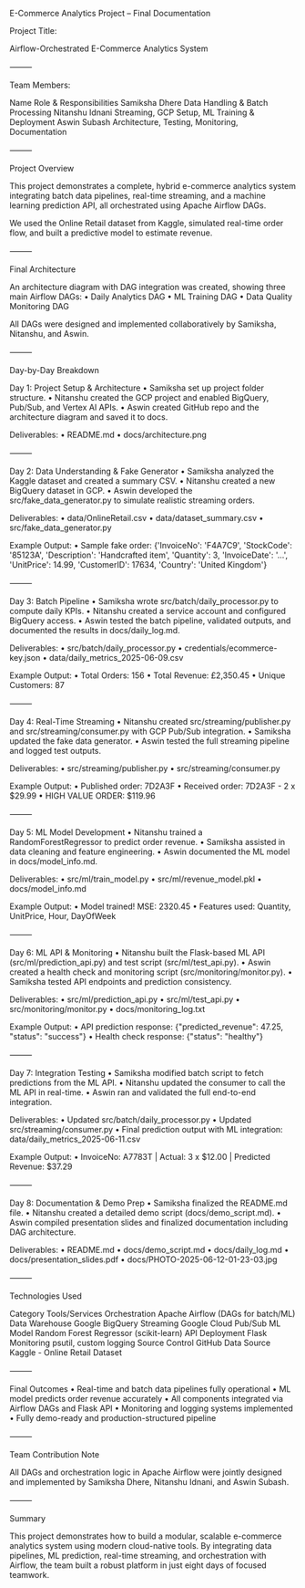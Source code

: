 E-Commerce Analytics Project – Final Documentation

Project Title:

Airflow-Orchestrated E-Commerce Analytics System

⸻

Team Members:

Name	Role & Responsibilities
Samiksha Dhere	Data Handling & Batch Processing 
Nitanshu Idnani	Streaming, GCP Setup, ML Training & Deployment 
Aswin Subash	Architecture, Testing, Monitoring, Documentation 


⸻

Project Overview

This project demonstrates a complete, hybrid e-commerce analytics system integrating batch data pipelines, real-time streaming, and a machine learning prediction API, all orchestrated using Apache Airflow DAGs.

We used the Online Retail dataset from Kaggle, simulated real-time order flow, and built a predictive model to estimate revenue.

⸻

Final Architecture

An architecture diagram with DAG integration was created, showing three main Airflow DAGs:
	•	Daily Analytics DAG
	•	ML Training DAG
	•	Data Quality Monitoring DAG

All DAGs were designed and implemented collaboratively by Samiksha, Nitanshu, and Aswin.

⸻

Day-by-Day Breakdown

Day 1: Project Setup & Architecture
	•	Samiksha set up project folder structure.
	•	Nitanshu created the GCP project and enabled BigQuery, Pub/Sub, and Vertex AI APIs.
	•	Aswin created GitHub repo and the architecture diagram and saved it to docs.

Deliverables:
	•	README.md
	•	docs/architecture.png

⸻

Day 2: Data Understanding & Fake Generator
	•	Samiksha analyzed the Kaggle dataset and created a summary CSV.
	•	Nitanshu created a new BigQuery dataset in GCP.
	•	Aswin developed the src/fake_data_generator.py to simulate realistic streaming orders.

Deliverables:
	•	data/OnlineRetail.csv
	•	data/dataset_summary.csv
	•	src/fake_data_generator.py

Example Output:
	•	Sample fake order: {'InvoiceNo': 'F4A7C9', 'StockCode': '85123A', 'Description': 'Handcrafted item', 'Quantity': 3, 'InvoiceDate': '...', 'UnitPrice': 14.99, 'CustomerID': 17634, 'Country': 'United Kingdom'}

⸻

Day 3: Batch Pipeline
	•	Samiksha wrote src/batch/daily_processor.py to compute daily KPIs.
	•	Nitanshu created a service account and configured BigQuery access.
	•	Aswin tested the batch pipeline, validated outputs, and documented the results in docs/daily_log.md.

Deliverables:
	•	src/batch/daily_processor.py
	•	credentials/ecommerce-key.json
	•	data/daily_metrics_2025-06-09.csv

Example Output:
	•	Total Orders: 156
	•	Total Revenue: £2,350.45
	•	Unique Customers: 87

⸻

Day 4: Real-Time Streaming
	•	Nitanshu created src/streaming/publisher.py and src/streaming/consumer.py with GCP Pub/Sub integration.
	•	Samiksha updated the fake data generator.
	•	Aswin tested the full streaming pipeline and logged test outputs.

Deliverables:
	•	src/streaming/publisher.py
	•	src/streaming/consumer.py

Example Output:
	•	Published order: 7D2A3F
	•	Received order: 7D2A3F - 2 x $29.99
	•	HIGH VALUE ORDER: $119.96

⸻

Day 5: ML Model Development
	•	Nitanshu trained a RandomForestRegressor to predict order revenue.
	•	Samiksha assisted in data cleaning and feature engineering.
	•	Aswin documented the ML model in docs/model_info.md.

Deliverables:
	•	src/ml/train_model.py
	•	src/ml/revenue_model.pkl
	•	docs/model_info.md

Example Output:
	•	Model trained! MSE: 2320.45
	•	Features used: Quantity, UnitPrice, Hour, DayOfWeek

⸻

Day 6: ML API & Monitoring
	•	Nitanshu built the Flask-based ML API (src/ml/prediction_api.py) and test script (src/ml/test_api.py).
	•	Aswin created a health check and monitoring script (src/monitoring/monitor.py).
	•	Samiksha tested API endpoints and prediction consistency.

Deliverables:
	•	src/ml/prediction_api.py
	•	src/ml/test_api.py
	•	src/monitoring/monitor.py
	•	docs/monitoring_log.txt

Example Output:
	•	API prediction response: {"predicted_revenue": 47.25, "status": "success"}
	•	Health check response: {"status": "healthy"}

⸻

Day 7: Integration Testing
	•	Samiksha modified batch script to fetch predictions from the ML API.
	•	Nitanshu updated the consumer to call the ML API in real-time.
	•	Aswin ran and validated the full end-to-end integration.

Deliverables:
	•	Updated src/batch/daily_processor.py
	•	Updated src/streaming/consumer.py
	•	Final prediction output with ML integration: data/daily_metrics_2025-06-11.csv

Example Output:
	•	InvoiceNo: A7783T | Actual: 3 x $12.00 | Predicted Revenue: $37.29

⸻

Day 8: Documentation & Demo Prep
	•	Samiksha finalized the README.md file.
	•	Nitanshu created a detailed demo script (docs/demo_script.md).
	•	Aswin compiled presentation slides and finalized documentation including DAG architecture.

Deliverables:
	•	README.md
	•	docs/demo_script.md
	•	docs/daily_log.md
	•	docs/presentation_slides.pdf
	•	docs/PHOTO-2025-06-12-01-23-03.jpg

⸻

Technologies Used

Category	Tools/Services
Orchestration	Apache Airflow (DAGs for batch/ML)
Data Warehouse	Google BigQuery
Streaming	Google Cloud Pub/Sub
ML Model	Random Forest Regressor (scikit-learn)
API Deployment	Flask
Monitoring	psutil, custom logging
Source Control	GitHub
Data Source	Kaggle - Online Retail Dataset


⸻

Final Outcomes
	•	Real-time and batch data pipelines fully operational
	•	ML model predicts order revenue accurately
	•	All components integrated via Airflow DAGs and Flask API
	•	Monitoring and logging systems implemented
	•	Fully demo-ready and production-structured pipeline

⸻

Team Contribution Note

All DAGs and orchestration logic in Apache Airflow were jointly designed and implemented by Samiksha Dhere, Nitanshu Idnani, and Aswin Subash.

⸻

Summary

This project demonstrates how to build a modular, scalable e-commerce analytics system using modern cloud-native tools. By integrating data pipelines, ML prediction, real-time streaming, and orchestration with Airflow, the team built a robust platform in just eight days of focused teamwork.